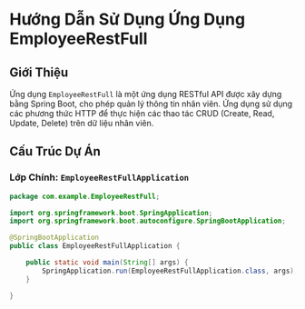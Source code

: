 # Hướng Dẫn Sử Dụng Ứng Dụng EmployeeRestFull

## Giới Thiệu

Ứng dụng `EmployeeRestFull` là một ứng dụng RESTful API được xây dựng bằng Spring Boot, cho phép quản lý thông tin nhân viên. Ứng dụng sử dụng các phương thức HTTP để thực hiện các thao tác CRUD (Create, Read, Update, Delete) trên dữ liệu nhân viên.

## Cấu Trúc Dự Án

### Lớp Chính: `EmployeeRestFullApplication`

```java
package com.example.EmployeeRestFull;

import org.springframework.boot.SpringApplication;
import org.springframework.boot.autoconfigure.SpringBootApplication;

@SpringBootApplication
public class EmployeeRestFullApplication {

	public static void main(String[] args) {
		SpringApplication.run(EmployeeRestFullApplication.class, args);
	}

}
```
